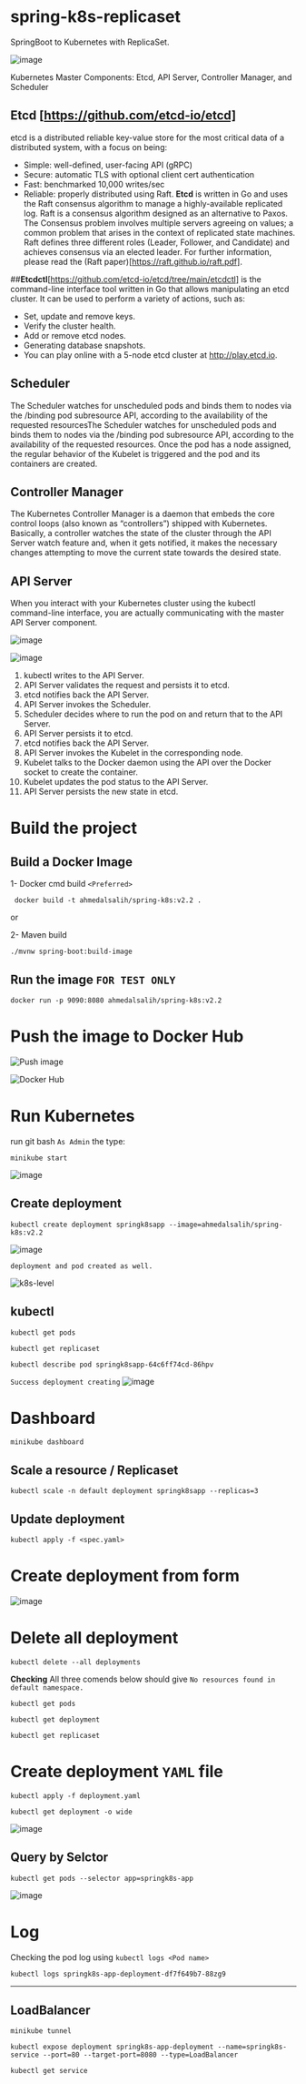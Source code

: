 # spring-k8s-replicaset
SpringBoot to Kubernetes with ReplicaSet.

![image](https://user-images.githubusercontent.com/9446035/173872670-b6633dbb-8443-40ab-8e7f-aaf302d2c7dd.png)

Kubernetes Master Components: Etcd, API Server, Controller Manager, and Scheduler

## Etcd [https://github.com/etcd-io/etcd]
etcd is a distributed reliable key-value store for the most critical data of a distributed system, with a focus on being:

- Simple: well-defined, user-facing API (gRPC)
- Secure: automatic TLS with optional client cert authentication
- Fast: benchmarked 10,000 writes/sec
- Reliable: properly distributed using Raft.
**Etcd** is written in Go and uses the Raft consensus algorithm to manage a highly-available replicated log. Raft is a consensus algorithm designed as an alternative to Paxos. The Consensus problem involves multiple servers agreeing on values; a common problem that arises in the context of replicated state machines. Raft defines three different roles (Leader, Follower, and Candidate) and achieves consensus via an elected leader. For further information, please read the (Raft paper)[https://raft.github.io/raft.pdf].

##**Etcdctl**[https://github.com/etcd-io/etcd/tree/main/etcdctl]
is the command-line interface tool written in Go that allows manipulating an etcd cluster. It can be used to perform a variety of actions, such as:

- Set, update and remove keys.
- Verify the cluster health.
- Add or remove etcd nodes.
- Generating database snapshots.
- You can play online with a 5-node etcd cluster at http://play.etcd.io.

## Scheduler
The Scheduler watches for unscheduled pods and binds them to nodes via the /binding pod subresource API, according to the availability of the requested resourcesThe Scheduler watches for unscheduled pods and binds them to nodes via the /binding pod subresource API, according to the availability of the requested resources. Once the pod has a node assigned, the regular behavior of the Kubelet is triggered and the pod and its containers are created.

## Controller Manager
The Kubernetes Controller Manager is a daemon that embeds the core control loops (also known as “controllers”) shipped with Kubernetes. Basically, a controller watches the state of the cluster through the API Server watch feature and, when it gets notified, it makes the necessary changes attempting to move the current state towards the desired state.

## API Server
When you interact with your Kubernetes cluster using the kubectl command-line interface, you are actually communicating with the master API Server component.

![image](https://user-images.githubusercontent.com/9446035/173851781-784f7b4d-cdd2-4ccd-9b94-b8040ca80734.png)

![image](https://user-images.githubusercontent.com/9446035/173920343-21a47c6a-b048-4aa7-b9b8-6249a281450a.png)

1. kubectl writes to the API Server.
1. API Server validates the request and persists it to etcd.
1. etcd notifies back the API Server.
1. API Server invokes the Scheduler.
1. Scheduler decides where to run the pod on and return that to the API Server.
1. API Server persists it to etcd.
1. etcd notifies back the API Server.
1. API Server invokes the Kubelet in the corresponding node.
1. Kubelet talks to the Docker daemon using the API over the Docker socket to create the container.
1. Kubelet updates the pod status to the API Server.
1. API Server persists the new state in etcd.

# Build the project

## Build a Docker Image 

1- Docker cmd build  `<Preferred>`
```
 docker build -t ahmedalsalih/spring-k8s:v2.2 .
```
or 

2-  Maven build
```
./mvnw spring-boot:build-image
```

## Run the image `FOR TEST ONLY`
```
docker run -p 9090:8080 ahmedalsalih/spring-k8s:v2.2
```

# Push the image to Docker Hub

![Push image](./src/main/resources/images/1-push-image.PNG)

![Docker Hub](./src/main/resources/images/2-docker-hub.PNG)


# Run Kubernetes
run git bash `As Admin` the type:
```
minikube start
```
![image](https://user-images.githubusercontent.com/9446035/174331881-e4215485-5444-480a-8dc1-e4176f9b92a6.png)

## Create deployment
```
kubectl create deployment springk8sapp --image=ahmedalsalih/spring-k8s:v2.2
```
![image](https://user-images.githubusercontent.com/9446035/174334238-562ac1f3-a4bc-4c42-aa6a-9bde37f5a04b.png)

`deployment and pod created as well.`

![k8s-level](./src/main/resources/images/k8s-level.PNG)


## kubectl

```
kubectl get pods
```

```
kubectl get replicaset
```

```
kubectl describe pod springk8sapp-64c6ff74cd-86hpv
```


`Success deployment creating`
![image](https://user-images.githubusercontent.com/9446035/174341559-a462d1b3-675e-4e07-8b6a-f87a54db36dc.png)


# Dashboard
```
minikube dashboard
```

## Scale a resource / Replicaset
```
kubectl scale -n default deployment springk8sapp --replicas=3
```

## Update deployment
```
kubectl apply -f <spec.yaml>
```
# Create deployment from form

![image](https://user-images.githubusercontent.com/9446035/174345299-862e0fe0-1259-4c35-82e8-33fd7a1fc0c4.png)

 
# Delete all deployment
```
kubectl delete --all deployments
```

**Checking** All three comends below should give `No resources found in default namespace.`

```
kubectl get pods
```
```
kubectl get deployment
```
```
kubectl get replicaset
```
# Create deployment `YAML` file
```
kubectl apply -f deployment.yaml
```

```
kubectl get deployment -o wide
```
![image](https://user-images.githubusercontent.com/9446035/175048635-0e9ed983-c85c-4a13-bbbd-e541e9b31cb2.png)

## Query by Selctor
```
kubectl get pods --selector app=springk8s-app
```
![image](https://user-images.githubusercontent.com/9446035/175049041-f84af823-452a-4eb6-80fb-f65072cffa14.png)

# Log
Checking the pod log using `kubectl logs <Pod name>`
```
kubectl logs springk8s-app-deployment-df7f649b7-88zg9
```
------------------------------------------------------------------------------------------------------------

## LoadBalancer

```
minikube tunnel
```

```
kubectl expose deployment springk8s-app-deployment --name=springk8s-service --port=80 --target-port=8080 --type=LoadBalancer
```

```
kubectl get service
```
